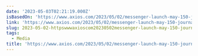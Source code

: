 ```yaml
---
date: '2023-05-03T02:21:19.000Z'
isBasedOn: 'https://www.axios.com/2023/05/02/messenger-launch-may-150-journalists'
link: 'https://www.axios.com/2023/05/02/messenger-launch-may-150-journalists'
slug: 2023-05-02-httpswwwaxioscom20230502messenger-launch-may-150-journalists
tags:
  - Media
title: 'https://www.axios.com/2023/05/02/messenger-launch-may-150-journalists'
---
```


